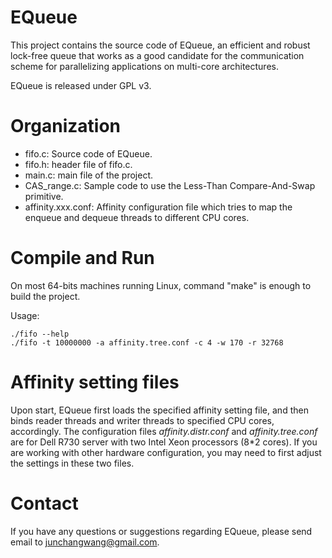 
# EQueue

This project contains the source code of EQueue, an efficient and robust lock-free queue that works as a good candidate for the communication scheme for parallelizing applications  on multi-core architectures.

EQueue is released under GPL v3.

# Organization

* fifo.c: Source code of EQueue.
* fifo.h: header file of fifo.c.
* main.c: main file of the project.
* CAS_range.c: Sample code to use the Less-Than Compare-And-Swap primitive.
* affinity.xxx.conf: Affinity configuration file which tries to map the enqueue and dequeue threads to different CPU cores.

# Compile and Run

On most 64-bits machines running Linux, command "make" is enough to build the project.

Usage:

	./fifo --help
	./fifo -t 10000000 -a affinity.tree.conf -c 4 -w 170 -r 32768

# Affinity setting files

Upon start, EQueue first loads the specified affinity setting file, and then binds reader threads and writer threads to specified CPU cores, accordingly. The configuration files *affinity.distr.conf* and *affinity.tree.conf* are for Dell R730 server with two Intel Xeon processors (8*2 cores). If you are working with other hardware configuration, you may need to first adjust the settings in these two files.

# Contact

If you have any questions or suggestions regarding EQueue, please send email to junchangwang@gmail.com.


